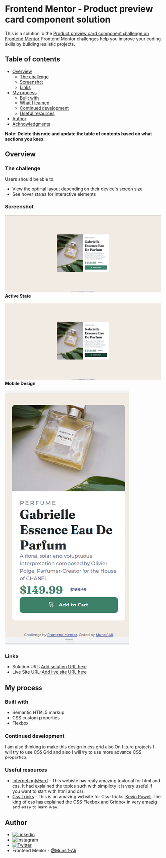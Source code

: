 # Frontend Mentor - Product preview card component solution

This is a solution to the [Product preview card component challenge on Frontend Mentor](https://www.frontendmentor.io/challenges/product-preview-card-component-GO7UmttRfa). Frontend Mentor challenges help you improve your coding skills by building realistic projects.

## Table of contents

- [Overview](#overview)
  - [The challenge](#the-challenge)
  - [Screenshot](#screenshot)
  - [Links](#links)
- [My process](#my-process)
  - [Built with](#built-with)
  - [What I learned](#what-i-learned)
  - [Continued development](#continued-development)
  - [Useful resources](#useful-resources)
- [Author](#author)
- [Acknowledgments](#acknowledgments)

**Note: Delete this note and update the table of contents based on what sections you keep.**

## Overview

### The challenge

Users should be able to:

- View the optimal layout depending on their device's screen size
- See hover states for interactive elements

### Screenshot

![](./screenshots/ss1.png)
**Active State**

![](./screenshots/ss2.png)
**Mobile Design**

![](./screenshots/ss3.png)

### Links

- Solution URL: [Add solution URL here](https://github.com/Munsif-Ali/Frontend-Mentor-Product-preview-card-component-challenge)
- Live Site URL: [Add live site URL here](https://munsif-ali.github.io/Frontend-Mentor-Product-preview-card-component-challenge/)

## My process

### Built with

- Semantic HTML5 markup
- CSS custom properties
- Flexbox

### Continued development

I am also thinking to make this design in css grid also.On future projects I will try to use CSS Grid and also I will try to use more advance CSS properties.

### Useful resources

- [InternetingIsHard](https://www.internetingishard.com/) - This webiste has realy amazing toutorial for html and css. It had explained the topics such with simplicty it is very useful if you want to start with html and css.
- [Css Tricks](https://css-tricks.com/) - This is an amazing website for Css-Tricks. [Kevin Powell](https://twitter.com/KevinJPowell) The king of css has explained the CSS-Flexbox and Gridbox in very amazig and easy to learn way.

## Author

- [![Linkedin](https://img.shields.io/badge/LinkedIn-0077B5?style=for-the-badge&logo=linkedin&logoColor=white)](https://www.linkedin.com/in/munsif-ali/)
- [![Instagram](https://img.shields.io/badge/Instagram-E4405F?style=for-the-badge&logo=instagram&logoColor=white)](https://www.instagram.com/munsif_ali_taj/)
- [![Twitter](https://img.shields.io/badge/Twitter-1DA1F2?style=for-the-badge&logo=twitter&logoColor=white)](https://www.twitter.com/Munsif_Ali_Taj)
- Frontend Mentor - [@Munsif-Ali](https://www.frontendmentor.io/profile/Munsif-Ali)
